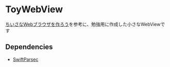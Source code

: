 # ToyWebView

[ちいさなWebブラウザを作ろう](https://browserbook.shift-js.info/)を参考に、勉強用に作成した小さなWebViewです

## Dependencies

- [SwiftParsec](https://github.com/davedufresne/SwiftParsec)
